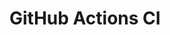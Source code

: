 # GitHub Actions CI


































































































































































































































































































































































































































































































































































































































































































































































































































































































































































































































































































































































































































































































































































































































































































































































































































































































































































































































































































































































